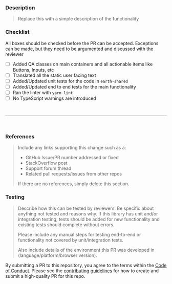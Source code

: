 ### Description

> Replace this with a simple description of the functionality

### Checklist
All boxes should be checked before the PR can be accepted. Exceptions can be made, but they need to be argumented and discussed with the reviewer

- [ ] Added QA classes on main containers and all actionable items like Buttons, Inputs, etc
- [ ] Translated all the static user facing text
- [ ] Added/Updated unit tests for the code in `earth-shared`
- [ ] Added/Updated end to end tests for the main functionality
- [ ] Ran the linter with `yarn lint`
- [ ] No TypeScript warnings are introduced

<br>
<hr>
<br>

### References

> Include any links supporting this change such as a:
>
> - GitHub Issue/PR number addressed or fixed
> - StackOverflow post
> - Support forum thread
> - Related pull requests/issues from other repos
>
> If there are no references, simply delete this section.

### Testing

> Describe how this can be tested by reviewers. Be specific about anything not tested and reasons why. If this library has unit and/or integration testing, tests should be added for new functionality and existing tests should complete without errors.
>
> Please include any manual steps for testing end-to-end or functionality not covered by unit/integration tests.
>
> Also include details of the environment this PR was developed in (language/platform/browser version).

By submitting a PR to this repository, you agree to the terms within the [Code of Conduct](https://github.com/natgeosociety/marapp-frontend/blob/master/CODE-OF-CONDUCT.md). Please see the [contributing guidelines](https://github.com/natgeosociety/marapp-frontend/blob/master/CONTRIBUTING.md) for how to create and submit a high-quality PR for this repo.
